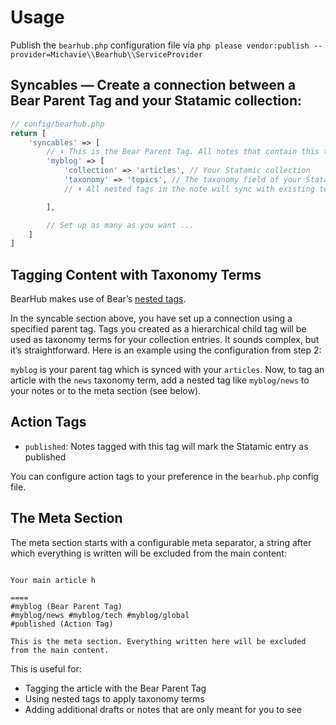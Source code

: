# Usage

Publish the `bearhub.php` configuration file via `php please vendor:publish --provider=Michavie\\Bearhub\\ServiceProvider`

## Syncables — Create a connection between a Bear Parent Tag and your Statamic collection:

```php
// config/bearhub.php
return [
    'syncables' => [
        // ⬇️ This is the Bear Parent Tag. All notes that contain this tag will be synced.
        'myblog' => [
            'collection' => 'articles', // Your Statamic collection
            'taxonomy' => 'topics', // The taxonomy field of your Statamic collection.
            // ⬆️ All nested tags in the note will sync with existing terms of this taxonomy. Set to null to disable.

        ],

        // Set up as many as you want ...
    ]
]
```

## Tagging Content with Taxonomy Terms

BearHub makes use of Bear’s [nested tags](https://bear.app/faq/Tags%20&%20Linking/Nested%20Tags/).

In the syncable section above, you have set up a connection using a specified parent tag. Tags you created as a hierarchical child tag will be used as taxonomy terms for your collection entries. It sounds complex, but it’s straightforward. Here is an example using the configuration from step 2:

`myblog` is your parent tag which is synced with your `articles`. Now, to tag an article with the `news` taxonomy term, add a nested tag like `myblog/news` to your notes or to the meta section (see below).

## Action Tags

- `published`: Notes tagged with this tag will mark the Statamic entry as published

You can configure action tags to your preference in the `bearhub.php` config file.

## The Meta Section

The meta section starts with a configurable meta separator, a string after which everything is written will be excluded from the main content:

```

Your main article h

====
#myblog (Bear Parent Tag)
#myblog/news #myblog/tech #myblog/global
#published (Action Tag)

This is the meta section. Everything written here will be excluded from the main content.

```

This is useful for:

- Tagging the article with the Bear Parent Tag
- Using nested tags to apply taxonomy terms
- Adding additional drafts or notes that are only meant for you to see
